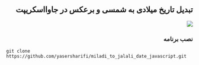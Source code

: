 <div dir="rtl">
<h2>تبدیل تاریخ میلادی به شمسی و برعکس در جاوااسکریپت</h2>
<img src="https://user-images.githubusercontent.com/79104019/144045999-33b089ef-6c98-4dfe-8532-eb94fe3e91d2.png"/>
<h3>نصب برنامه</h3>
</div>

```
git clone https://github.com/yasersharifi/miladi_to_jalali_date_javascript.git
```
